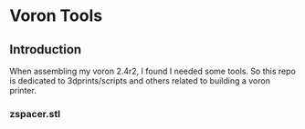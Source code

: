 # Voron Tools

## Introduction
When assembling my voron 2.4r2, I found I needed some tools. So this repo
is dedicated to 3dprints/scripts and others related to building a voron printer.


### zspacer.stl


